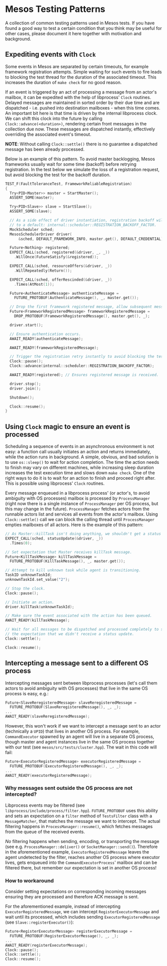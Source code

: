 
# Mesos Testing Patterns

A collection of common testing patterns used in Mesos tests. If you have found a good way to test a certain condition that you think may be useful for other cases, please document it here together with motivation and background.

## Expediting events with `Clock`
Some events in Mesos are separated by certain timeouts, for example framework registration attempts. Simple waiting for such events to fire leads to blocking the test thread for the duration of the associated timeout. This increases the duration of `make check` for no good reason.

If an event is triggered by an act of processing a message from an actor's mailbox, it can be expedited with the help of libprocess' `Clock` routines. Delayed messages are maintained in sorted order by their due time and are dispatched - i.e. pushed into destination mailboxes - when this time comes. An important bit here is that time is driven by the internal libprocess clock. We can shift this clock into the future by calling `Clock::advance(<duration>)`, rendering certain front messages in the collection due now. These messages are dispatched instantly, effectively overriding the associated event's timeout.

**NOTE**: Without calling `Clock::settle()` there is no guarantee a dispatched message has been already processed.

Below is an example of this pattern. To avoid master backlogging, Mesos frameworks usually wait for some time (backoff) before retrying registration. In the test below we simulate the loss of a registration request, but avoid blocking the test for the backoff duration.

~~~cpp
TEST_F(FaultToleranceTest, FrameworkReliableRegistration)
{
  Try<PID<Master>> master = StartMaster();
  ASSERT_SOME(master);

  Try<PID<Slave>> slave = StartSlave();
  ASSERT_SOME(slave);

  // As a side effect of driver instantiation, registration backoff will be set
  // to a default: internal::scheduler::REGISTRATION_BACKOFF_FACTOR.
  MockScheduler sched;
  MesosSchedulerDriver driver(
      &sched, DEFAULT_FRAMEWORK_INFO, master.get(), DEFAULT_CREDENTIAL);

  Future<Nothing> registered;
  EXPECT_CALL(sched, registered(&driver, _, _))
    .WillOnce(FutureSatisfy(&registered));

  EXPECT_CALL(sched, resourceOffers(&driver, _))
    .WillRepeatedly(Return());

  EXPECT_CALL(sched, offerRescinded(&driver, _))
    .Times(AtMost(1));

  Future<AuthenticateMessage> authenticateMessage =
    FUTURE_PROTOBUF(AuthenticateMessage(), _, master.get());

  // Drop the first framework registered message, allow subsequent messages.
  Future<FrameworkRegisteredMessage> frameworkRegisteredMessage =
    DROP_PROTOBUF(FrameworkRegisteredMessage(), master.get(), _);

  driver.start();

  // Ensure authentication occurs.
  AWAIT_READY(authenticateMessage);

  AWAIT_READY(frameworkRegisteredMessage);

  // Trigger the registration retry instantly to avoid blocking the test.
  Clock::pause();
  Clock::advance(internal::scheduler::REGISTRATION_BACKOFF_FACTOR);

  AWAIT_READY(registered); // Ensures registered message is received.

  driver.stop();
  driver.join();

  Shutdown();

  Clock::resume();
}
~~~

## Using `Clock` magic to ensure an event is processed
Scheduling a sequence of events in an asynchronous environment is not easy: a function call usually initiates an action and returns immediately, while the action runs in background. A simple, obvious, and bad solution is to use `os::sleep()` to wait for action completion. The time the action needs to finish may vary on different machines, while increasing sleep duration increases the test execution time and slows down `make check`. One of the right ways to do it is to wait for an action to finish and proceed right after. This is possible using libprocess' `Clock` routines.


Every message enqueued in a libprocess process' (or actor's, to avoid ambiguity with OS processes) mailbox is processed by `ProcessManager` (right now there is a single instance of `ProcessManager` per OS process, but this may change in the future). `ProcessManager` fetches actors from the runnable actors list and services all events from the actor's mailbox. Using `Clock::settle()` call we can block the calling thread until `ProcessManager` empties mailboxes of all actors. Here is the example of this pattern:

~~~cpp
// As Master::killTask isn't doing anything, we shouldn't get a status update.
EXPECT_CALL(sched, statusUpdate(&driver, _))
  .Times(0);

// Set expectation that Master receives killTask message.
Future<KillTaskMessage> killTaskMessage =
  FUTURE_PROTOBUF(KillTaskMessage(), _, master.get());

// Attempt to kill unknown task while agent is transitioning.
TaskID unknownTaskId;
unknownTaskId.set_value("2");

// Stop the clock.
Clock::pause();

// Initiate an action.
driver.killTask(unknownTaskId);

// Make sure the event associated with the action has been queued.
AWAIT_READY(killTaskMessage);

// Wait for all messages to be dispatched and processed completely to satisfy
// the expectation that we didn't receive a status update.
Clock::settle();

Clock::resume();
~~~

## Intercepting a message sent to a different OS process
Intercepting messages sent between libprocess processes (let's call them actors to avoid ambiguity with OS processes) that live in the same OS process is easy, e.g.:

~~~cpp
Future<SlaveReregisteredMessage> slaveReregisteredMessage =
  FUTURE_PROTOBUF(SlaveReregisteredMessage(), _, _);
...
AWAIT_READY(slaveReregisteredMessage);
~~~

However, this won't work if we want to intercept a message sent to an actor (technically a `UPID`) that lives in another OS process. For example, `CommandExecutor` spawned by an agent will live in a separate OS process, though master and agent instances live in the same OS process together with our test (see `mesos/src/tests/cluster.hpp`). The wait in this code will fail:

~~~cpp
Future<ExecutorRegisteredMessage> executorRegisteredMessage =
  FUTURE_PROTOBUF(ExecutorRegisteredMessage(), _, _);
...
AWAIT_READY(executorRegisteredMessage);
~~~

### Why messages sent outside the OS process are not intercepted?
Libprocess events may be filtered (see `libprocess/include/process/filter.hpp`). `FUTURE_PROTOBUF` uses this ability and sets an expectation on a `filter` method of `TestsFilter` class with a `MessageMatcher`, that matches the message we want to intercept. The actual filtering happens in `ProcessManager::resume()`, which fetches messages from the queue of the received events.

*No* filtering happens when sending, encoding, or transporting the message (see e.g. `ProcessManager::deliver()` or `SocketManager::send()`). Therefore in the aforementioned example, `ExecutorRegisteredMessage` leaves the agent undetected by the filter, reaches another OS process where executor lives, gets enqueued into the `CommandExecutorProcess`' mailbox and can be filtered there, but remember our expectation is set in another OS process!

### How to workaround
Consider setting expectations on corresponding incoming messages ensuring they are processed and therefore ACK message is sent.

For the aforementioned example, instead of intercepting `ExecutorRegisteredMessage`, we can intercept `RegisterExecutorMessage` and wait until its processed, which includes sending `ExecutorRegisteredMessage` (see `Slave::registerExecutor()`):

~~~cpp
Future<RegisterExecutorMessage> registerExecutorMessage =
  FUTURE_PROTOBUF(RegisterExecutorMessage(), _, _);
...
AWAIT_READY(registerExecutorMessage);
Clock::pause();
Clock::settle();
Clock::resume();
~~~
